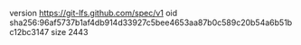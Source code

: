 version https://git-lfs.github.com/spec/v1
oid sha256:96af5737b1af4db914d33927c5bee4653aa87b0c589c20b54a6b51bc12bc3147
size 2443
